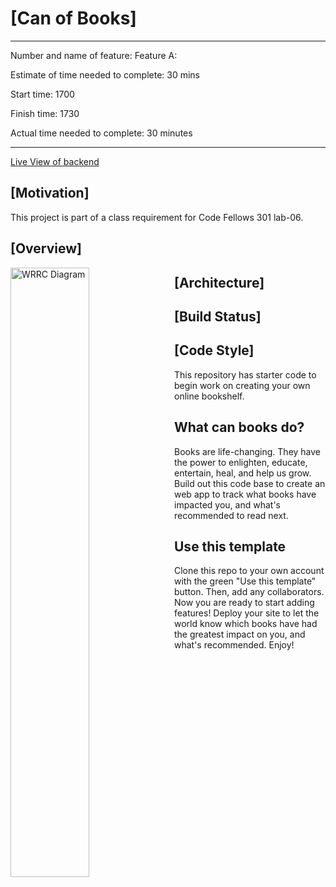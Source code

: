 # [Can of Books]

---

Number and name of feature: Feature A:

Estimate of time needed to complete: 30 mins

Start time: 1700

Finish time: 1730

Actual time needed to complete: 30 minutes

---

[Live View of backend](https://code-can-of-books-backend.herokuapp.com/)

## [Motivation]

This project is part of a class requirement for Code Fellows 301 lab-06.

## [Overview]

<img src=""
     alt="WRRC Diagram"
     style="float: left; margin-right: 10px; width:50%" />

## [Architecture]

## [Build Status]

## [Code Style]

This repository has starter code to begin work on creating your own online bookshelf.

## What can books do?

Books are life-changing. They have the power to enlighten, educate, entertain, heal, and help us grow. Build out this code base to create an web app to track what books have impacted you, and what's recommended to read next.

## Use this template

Clone this repo to your own account with the green "Use this template" button. Then, add any collaborators. Now you are ready to start adding features! Deploy your site to let the world know which books have had the greatest impact on you, and what's recommended. Enjoy!
